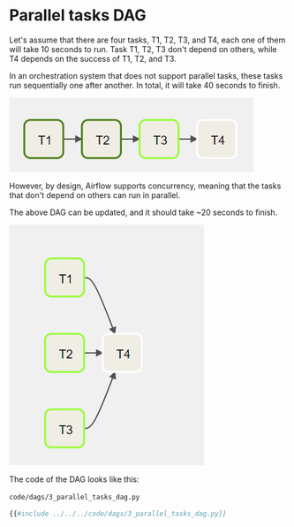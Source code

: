 # Parallel tasks DAG

Let's assume that there are four tasks, T1, T2, T3, and T4, each one of them will take 10 seconds to run. Task T1, T2, T3 don't depend on others, while T4 depends on the success of T1, T2, and T3.

In an orchestration system that does not support parallel tasks, these tasks run sequentially one after another. In total, it will take 40 seconds to finish.

![sequential tasks](airflow-dag-sequential-tasks.png)

However, by design, Airflow supports concurrency, meaning that the tasks that don't depend on others can run in parallel.

The above DAG can be updated, and it should take ~20 seconds to finish.

![parallel tasks](airflow-dag-parallel-tasks.png)

The code of the DAG looks like this:

`code/dags/3_parallel_tasks_dag.py`
```python
{{#include ../../../code/dags/3_parallel_tasks_dag.py}}
```
